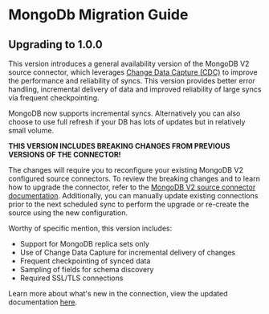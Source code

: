 # MongoDb Migration Guide

## Upgrading to 1.0.0

This version introduces a general availability version of the MongoDB V2 source connector, which leverages
[Change Data Capture (CDC)](/platform/understanding-airbyte/cdc) to improve the performance and
reliability of syncs. This version provides better error handling, incremental delivery of data and improved
reliability of large syncs via frequent checkpointing.

MongoDB now supports incremental syncs. Alternatively you can also choose to use full refresh if your DB has lots of updates but in relatively 
small volume.

**THIS VERSION INCLUDES BREAKING CHANGES FROM PREVIOUS VERSIONS OF THE CONNECTOR!**

The changes will require you to reconfigure your existing MongoDB V2 configured source connectors. To review the
breaking changes and to learn how to upgrade the connector, refer to the [MongoDB V2 source connector documentation](/platform/integrations/sources/mongodb-v2#upgrade-from-previous-version).
Additionally, you can manually update existing connections prior to the next scheduled sync to perform the upgrade or
re-create the source using the new configuration.

Worthy of specific mention, this version includes:

- Support for MongoDB replica sets only
- Use of Change Data Capture for incremental delivery of changes
- Frequent checkpointing of synced data
- Sampling of fields for schema discovery
- Required SSL/TLS connections

Learn more about what's new in the connection, view the updated documentation [here](/platform/integrations/sources/mongodb-v2/).

